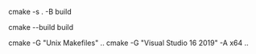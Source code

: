 cmake -s . -B build

cmake --build build


cmake -G "Unix Makefiles" ..
cmake -G "Visual Studio 16 2019" -A x64 ..